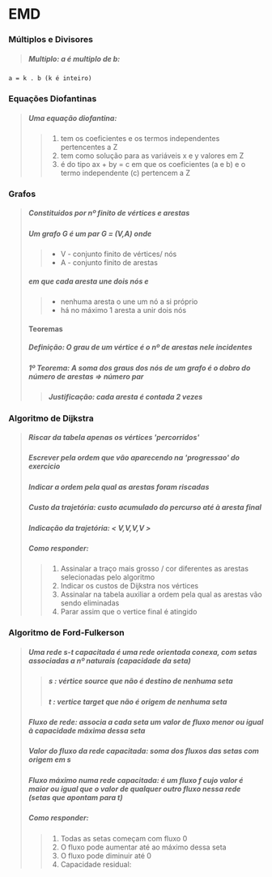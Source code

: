# EMD

### Múltiplos e Divisores
>##### Multiplo: a é multiplo de b:
>
	a = k . b (k é inteiro)
>

### Equações Diofantinas
>##### Uma equação diofantina:
>> 1. tem os coeficientes e os termos independentes pertencentes a Z
>> 2. tem como solução para as variáveis x e y valores em Z
>> 3. é do tipo ax + by = c em que os coeficientes (a e b) e o termo independente (c) pertencem a Z



### Grafos
>##### Constituidos por nº finito de *vértices* e *arestas*
>##### Um grafo G é um par G = (V,A) onde
>>- V - conjunto finito de vértices/ nós
>>- A - conjunto finito de arestas
>##### em que cada aresta une dois nós e 
>>- nenhuma aresta o une um nó a si próprio
>>- há no máximo 1 aresta a unir dois nós
>
>#### Teoremas
>##### *Definição*: O grau de um vértice é o nº de arestas nele incidentes
>##### *1º Teorema*: A soma dos graus dos nós de um grafo é o dobro do número de arestas => número par
>>##### *Justificação*: cada aresta é contada 2 vezes  

### Algoritmo de Dijkstra
>##### Riscar da tabela apenas os vértices 'percorridos'
>##### Escrever pela ordem que vão aparecendo na 'progressao' do exercicio
>##### Indicar a ordem pela qual as arestas foram riscadas 
>##### Custo da trajetória: custo acumulado do percurso até à aresta final
>##### Indicação da trajetória: < V,V,V,V > 
>##### Como responder:
>> 1. Assinalar a traço mais grosso / cor diferentes as arestas selecionadas pelo algoritmo
>> 2. Indicar os custos de Dijkstra nos vértices
>> 3. Assinalar na tabela auxiliar a ordem pela qual as arestas vão sendo eliminadas
>> 4. Parar assim que o vertice final é atingido

### Algoritmo de Ford-Fulkerson
>##### Uma rede s-t capacitada é uma rede orientada conexa, com setas associadas a nº naturais (*capacidade da seta*)
>>##### s : vértice *source* que não é destino de nenhuma seta
>>##### t : vertice *target* que não é origem de nenhuma seta 
>##### *Fluxo de rede*: associa a cada seta um valor de fluxo menor ou igual à capacidade máxima dessa seta
>##### *Valor do fluxo da rede capacitada*: soma dos fluxos das setas com origem em *s*
>##### *Fluxo máximo numa rede capacitada*: é um fluxo f cujo valor é maior ou igual que o valor de qualquer outro fluxo nessa rede (setas que apontam para t)
>##### Como responder:
>> 1. Todas as setas começam com fluxo 0
>> 2. O fluxo pode aumentar até ao máximo dessa seta 
>> 3. O fluxo pode diminuir até 0
>> 4. Capacidade residual:
